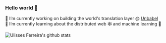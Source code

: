 ### Hello world 👋

🔭 I’m currently working on building the world's translation layer @ [Unbabel](https://unbabel.com)  
🌱 I’m currently learning about the distributed web 🕸 and machine learning 🤖

![Ulisses Ferreira's github stats](https://github-readme-stats.vercel.app/api?username=ulissesferreira&show_icons=true&theme=vue-dark)
